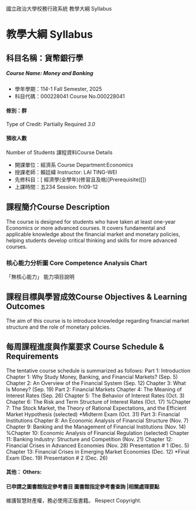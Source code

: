 國立政治大學校務行政系統 教學大綱 Syllabus
# 教學大綱 Syllabus
##  科目名稱：貨幣銀行學
#####  Course Name: Money and Banking
  * 學年學期：114-1 Fall Semester, 2025 
  * 科目代碼：000228041 Course No.000228041
#### 修別：群
Type of Credit: Partially Required 
_3.0_
#### 預收人數
Number of Students
課程資料Course Details
  * 開課單位：經濟系 Course Department:Economics 
  * 授課老師：賴廷緯 Instructor: LAI TING-WEI 
  * 先修科目：[ 經濟學(全學年)(修習且及格)]Prerequisite([])
  * 上課時間：五234 Session: fri09-12
##  課程簡介Course Description
The course is designed for students who have taken at least one-year Economics or more advanced courses. It covers fundamental and applicable knowledge about the financial market and monetary policies, helping students develop critical thinking and skills for more advanced courses.
###  核心能力分析圖 Core Competence Analysis Chart
「無核心能力」 
能力項目說明
##  課程目標與學習成效Course Objectives & Learning Outcomes 
The aim of this course is to introduce knowledge regarding financial market structure and the role of monetary policies. 
##  每周課程進度與作業要求 Course Schedule & Requirements
The tentative course schedule is summarized as follows: 
Part 1: Introduction
Chapter 1: Why Study Money, Banking, and Financial Markets? (Sep. 5)
Chapter 2: An Overview of the Financial System (Sep. 12)
Chapter 3: What Is Money? (Sep. 19)
Part 2: Financial Markets
Chapter 4: The Meaning of Interest Rates (Sep. 26)
Chapter 5: The Behavior of Interest Rates (Oct. 3)
Chapter 6: The Risk and Term Structure of Interest Rates (Oct. 17)
%Chapter 7: The Stock Market, the Theory of Rational Expectations, and the Efficient Market Hypothesis (selected)
*Midterm Exam (Oct. 31)
Part 3: Financial Institutions
Chapter 8: An Economic Analysis of Financial Structure (Nov. 7)
Chapter 9: Banking and the Management of Financial Institutions (Nov. 14)
%Chapter 10: Economic Analysis of Financial Regulation (selected)
Chapter 11: Banking Industry: Structure and Competition (Nov. 21)
Chapter 12: Financial Crises in Advanced Economies (Nov. 28)
Presentation # 1 (Dec. 5)
Chapter 13: Financial Crises in Emerging Market Economies (Dec. 12)
*Final Exam (Dec. 19) 
Presentation # 2 (Dec. 26)
####  其他： Others:
####  已申請之圖書館指定參考書目  圖書館指定參考書查詢 |相關處理要點
維護智慧財產權，務必使用正版書籍。 Respect Copyright.